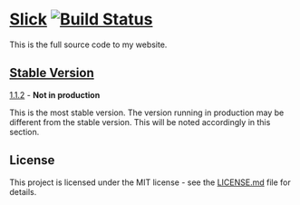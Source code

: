 # [Slick](https://slick.co.ke) [![Build Status](https://travis-ci.org/vickz84259/personal_website.svg?branch=master)](https://travis-ci.org/vickz84259/personal_website)

This is the full source code to my website.

## [Stable Version]

[1.1.2] - **Not in production**

This is the most stable version. The version running in production may be
different from the stable version. This will be noted accordingly in this
section.

## License

This project is licensed under the MIT license - see the [LICENSE.md](LICENSE.md) file for details.

[Stable Version]: https://github.com/vickz84259/personal_website/releases/tag/v1.1.2
[1.1.2]: https://github.com/vickz84259/personal_website/releases/tag/v1.1.2
